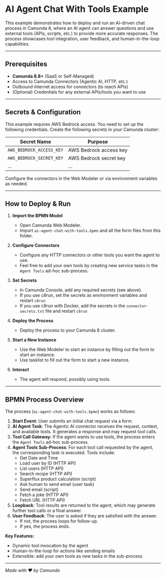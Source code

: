 # AI Agent Chat With Tools Example

This example demonstrates how to deploy and run an AI-driven chat process in Camunda 8, where an AI agent can answer questions and use external tools (APIs, scripts, etc.) to provide more accurate responses. The process showcases tool integration, user feedback, and human-in-the-loop capabilities.

---

## Prerequisites

- **Camunda 8.8+** (SaaS or Self-Managed)
- Access to Camunda Connectors (Agentic AI, HTTP, etc.)
- Outbound internet access for connectors (to reach APIs)
- (Optional) Credentials for any external APIs/tools you want to use

---

## Secrets & Configuration

This example requires AWS Bedrock access. You need to set up the following credentials. Create the following secrets in your Camunda cluster:

| Secret Name                  | Purpose                        |
|------------------------------|--------------------------------|
| `AWS_BEDROCK_ACCESS_KEY`     | AWS Bedrock access key         |
| `AWS_BEDROCK_SECRET_KEY`     | AWS Bedrock secret key         |
| ...                          | ...                            |

Configure the connectors in the Web Modeler or via environment variables as needed.

---

## How to Deploy & Run

1. **Import the BPMN Model**
	- Open Camunda Web Modeler.
	- Import `ai-agent-chat-with-tools.bpmn` and all the form files from this folder.

2. **Configure Connectors**
	- Configure any HTTP connectors or other tools you want the agent to use.
    - Feel free to add your own tools by creating new service tasks in the `Agent Tools` ad-hoc sub-process.

3. **Set Secrets**
	- In Camunda Console, add any required secrets (see above).
    - If you use c8run, set the secrets as environment variables and restart `c8run`
    - If you use c8run with Docker, add the secrets in the `connector-secrets.txt` file and restart `c8run`

4. **Deploy the Process**
	- Deploy the process to your Camunda 8 cluster.

5. **Start a New Instance**
	- Use the Web Modeler to start an instance by filling out the form to start an instance.
	- Use tasklist to fill out the form to start a new instance.

6. **Interact**
	- The agent will respond, possibly using tools.

---

## BPMN Process Overview

The process (`ai-agent-chat-with-tools.bpmn`) works as follows:

1. **Start Event**: User submits an initial chat request via a form.
2. **AI Agent Task**: The Agentic AI connector receives the request, context, and available tools. It generates a response and may request tool calls.
3. **Tool Call Gateway**: If the agent wants to use tools, the process enters the `Agent Tools` ad-hoc sub-process.
4. **Agent Tools Sub-Process**: For each tool call requested by the agent, the corresponding task is executed. Tools include:
	- Get Date and Time
	- Load user by ID (HTTP API)
	- List users (HTTP API)
	- Search recipe (HTTP API)
	- Superflux product calculation (script)
	- Ask human to send email (user task)
	- Send email (script)
	- Fetch a joke (HTTP API)
	- Fetch URL (HTTP API)
5. **Loopback**: Tool results are returned to the agent, which may generate further tool calls or a final answer.
6. **User Feedback**: The user is asked if they are satisfied with the answer.
	- If not, the process loops for follow-up.
	- If yes, the process ends.

**Key Features:**
- Dynamic tool invocation by the agent
- Human-in-the-loop for actions like sending emails
- Extensible: add your own tools as new tasks in the sub-process

---

_Made with ❤️ by Camunda_
